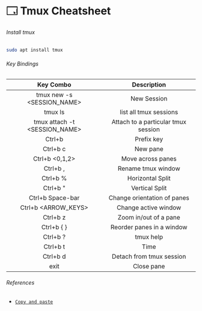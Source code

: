 # 🗔 Tmux Cheatsheet

###### Install tmux

```sh
sudo apt install tmux     
```

###### Key Bindings

**Key Combo**|**Description**
:-----:|:-----:
tmux new -s <SESSION\_NAME> |New Session
tmux ls |list all tmux sessions
tmux attach -t <SESSION\_NAME>|Attach to a particular tmux session
Ctrl+b |Prefix key
Ctrl+b c |New pane
Ctrl+b <0,1,2>|Move across panes
Ctrl+b , | Rename tmux window
Ctrl+b % |Horizontal Split
Ctrl+b "|Vertical Split
Ctrl+b Space-bar |Change orientation of panes
Ctrl+b <ARROW\_KEYS> |Change active window
Ctrl+b z|Zoom in/out of a pane
Ctrl+b { }|Reorder panes in a window
Ctrl+b ?|tmux help
Ctrl+b t |Time
Ctrl+b d |Detach from tmux session
exit |Close pane

###### References

- [`Copy and paste`](https://unix.stackexchange.com/questions/58763/copy-text-from-one-tmux-pane-to-another-using-vim)

